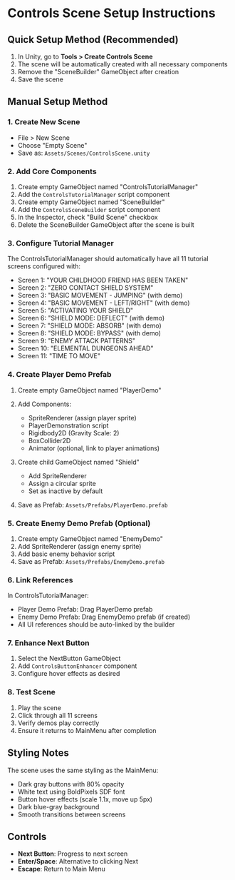 # Controls Scene Setup Instructions

## Quick Setup Method (Recommended)
1. In Unity, go to **Tools > Create Controls Scene**
2. The scene will be automatically created with all necessary components
3. Remove the "SceneBuilder" GameObject after creation
4. Save the scene

## Manual Setup Method

### 1. Create New Scene
- File > New Scene
- Choose "Empty Scene"
- Save as: `Assets/Scenes/ControlsScene.unity`

### 2. Add Core Components
1. Create empty GameObject named "ControlsTutorialManager"
2. Add the `ControlsTutorialManager` script component
3. Create empty GameObject named "SceneBuilder"
4. Add the `ControlsSceneBuilder` script component
5. In the Inspector, check "Build Scene" checkbox
6. Delete the SceneBuilder GameObject after the scene is built

### 3. Configure Tutorial Manager
The ControlsTutorialManager should automatically have all 11 tutorial screens configured with:
- Screen 1: "YOUR CHILDHOOD FRIEND HAS BEEN TAKEN"
- Screen 2: "ZERO CONTACT SHIELD SYSTEM"
- Screen 3: "BASIC MOVEMENT - JUMPING" (with demo)
- Screen 4: "BASIC MOVEMENT - LEFT/RIGHT" (with demo)
- Screen 5: "ACTIVATING YOUR SHIELD"
- Screen 6: "SHIELD MODE: DEFLECT" (with demo)
- Screen 7: "SHIELD MODE: ABSORB" (with demo)
- Screen 8: "SHIELD MODE: BYPASS" (with demo)
- Screen 9: "ENEMY ATTACK PATTERNS"
- Screen 10: "ELEMENTAL DUNGEONS AHEAD"
- Screen 11: "TIME TO MOVE"

### 4. Create Player Demo Prefab
1. Create empty GameObject named "PlayerDemo"
2. Add Components:
   - SpriteRenderer (assign player sprite)
   - PlayerDemonstration script
   - Rigidbody2D (Gravity Scale: 2)
   - BoxCollider2D
   - Animator (optional, link to player animations)

3. Create child GameObject named "Shield"
   - Add SpriteRenderer
   - Assign a circular sprite
   - Set as inactive by default

4. Save as Prefab: `Assets/Prefabs/PlayerDemo.prefab`

### 5. Create Enemy Demo Prefab (Optional)
1. Create empty GameObject named "EnemyDemo"
2. Add SpriteRenderer (assign enemy sprite)
3. Add basic enemy behavior script
4. Save as Prefab: `Assets/Prefabs/EnemyDemo.prefab`

### 6. Link References
In ControlsTutorialManager:
- Player Demo Prefab: Drag PlayerDemo prefab
- Enemy Demo Prefab: Drag EnemyDemo prefab (if created)
- All UI references should be auto-linked by the builder

### 7. Enhance Next Button
1. Select the NextButton GameObject
2. Add `ControlsButtonEnhancer` component
3. Configure hover effects as desired

### 8. Test Scene
1. Play the scene
2. Click through all 11 screens
3. Verify demos play correctly
4. Ensure it returns to MainMenu after completion

## Styling Notes
The scene uses the same styling as the MainMenu:
- Dark gray buttons with 80% opacity
- White text using BoldPixels SDF font
- Button hover effects (scale 1.1x, move up 5px)
- Dark blue-gray background
- Smooth transitions between screens

## Controls
- **Next Button**: Progress to next screen
- **Enter/Space**: Alternative to clicking Next
- **Escape**: Return to Main Menu
